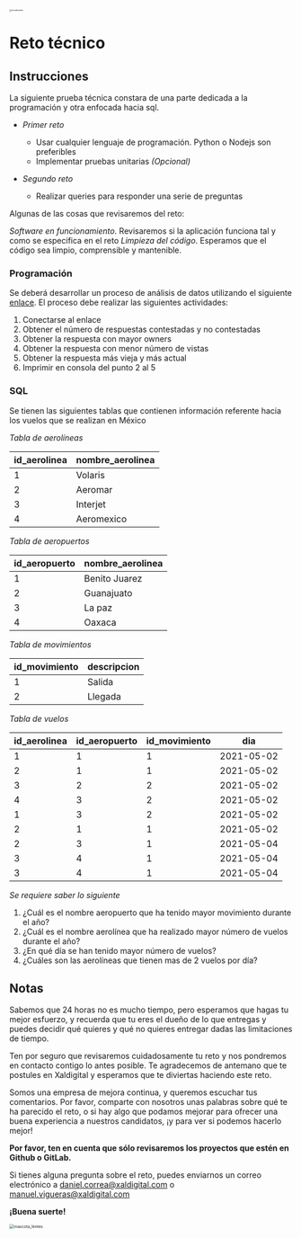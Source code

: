 <img src="/Users/manvicha/Xaldigital/Guidelines/encabezado.png" alt="encabezado" style="zoom:25%;" />

# Reto técnico

## Instrucciones

La siguiente prueba técnica constara de una parte dedicada a la programación y otra enfocada hacia sql. 

- *Primer reto*
    - Usar cualquier lenguaje de programación. Python o Nodejs son preferibles
    - Implementar pruebas unitarias _(Opcional)_

- *Segundo reto*
    - Realizar queries para responder una serie de preguntas

Algunas de las cosas que revisaremos del reto:

*Software en funcionamiento*. Revisaremos si la aplicación funciona tal y como se especifica en el reto
*Limpieza del código*. Esperamos que el código sea limpio, comprensible y mantenible.

### Programación
Se deberá desarrollar un proceso de análisis de datos utilizando el siguiente [enlace](https://api.stackexchange.com/2.2/search?order=desc&sort=activity&intitle=perl&site=stackoverflow). El proceso debe realizar las siguientes actividades:

1. Conectarse al enlace
1. Obtener el número de respuestas contestadas y no contestadas
1. Obtener la respuesta con mayor owners
1. Obtener la respuesta con menor número de vistas
1. Obtener la respuesta más vieja y más actual
1. Imprimir en consola del punto 2 al 5

### SQL

Se tienen las siguientes tablas que contienen información referente hacia los vuelos que se realizan en México

*Tabla de aerolíneas*

| id_aerolinea | nombre_aerolinea |
|---|---|
| 1 | Volaris |
| 2 | Aeromar |
| 3 | Interjet |
| 4 | Aeromexico |

*Tabla de aeropuertos*

| id_aeropuerto  |  nombre_aerolinea |
|---|---|
| 1 | Benito Juarez |
| 2 | Guanajuato |
| 3 | La paz |
| 4 | Oaxaca |

*Tabla de movimientos*

| id_movimiento  |  descripcion |
|---|---|
| 1 | Salida |
| 2 | Llegada |

*Tabla de vuelos*

| id_aerolinea  |  id_aeropuerto |  id_movimiento | dia |
|---|---|---|---|
| 1 | 1 | 1 | 2021-05-02 |
| 2 | 1 | 1 | 2021-05-02 |
| 3 | 2 | 2 | 2021-05-02 |
| 4 | 3 | 2 | 2021-05-02 |
| 1 | 3 | 2 | 2021-05-02 |
| 2 | 1 | 1 | 2021-05-02 |
| 2 | 3 | 1 | 2021-05-04 |
| 3 | 4 | 1 | 2021-05-04 |
| 3 | 4 | 1 | 2021-05-04 |

*Se requiere saber lo siguiente*

1. ¿Cuál es el nombre aeropuerto que ha tenido mayor movimiento durante el año?
1. ¿Cuál es el nombre aerolínea que ha realizado mayor número de vuelos durante el año?
1. ¿En qué día se han tenido mayor número de vuelos?
1. ¿Cuáles son las aerolíneas que tienen mas de 2 vuelos por día?

## Notas

Sabemos que 24 horas no es mucho tiempo, pero esperamos que hagas tu mejor esfuerzo, y recuerda que tu eres el dueño de lo que entregas y puedes decidir qué quieres y qué no quieres entregar dadas las limitaciones de tiempo.

Ten por seguro que revisaremos cuidadosamente tu reto y nos pondremos en contacto contigo lo antes posible. Te agradecemos de antemano que te postules en Xaldigital y esperamos que te diviertas haciendo este reto.

Somos una empresa de mejora continua, y queremos escuchar tus comentarios. Por favor, comparte con nosotros unas palabras sobre qué te ha parecido el reto, o si hay algo que podamos mejorar para ofrecer una buena experiencia a nuestros candidatos, ¡y para ver si podemos hacerlo mejor!

**Por favor, ten en cuenta que sólo revisaremos los proyectos que estén en Github o GitLab.**

Si tienes alguna pregunta sobre el reto, puedes enviarnos un correo electrónico a
daniel.correa@xaldigital.com o manuel.vigueras@xaldigital.com

**¡Buena suerte!**

<img src="/Users/manvicha/Xaldigital/Guidelines/mascota_lentes.png" alt="mascota_lentes" style="zoom:50%;" />
